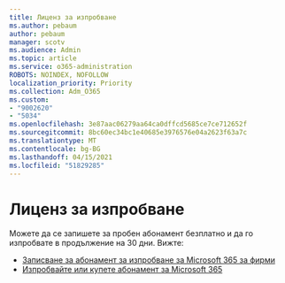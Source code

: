 ```yaml
---
title: Лиценз за изпробване
ms.author: pebaum
author: pebaum
manager: scotv
ms.audience: Admin
ms.topic: article
ms.service: o365-administration
ROBOTS: NOINDEX, NOFOLLOW
localization_priority: Priority
ms.collection: Adm_O365
ms.custom:
- "9002620"
- "5034"
ms.openlocfilehash: 3e87aac06279aa64ca0dffcd5685ce7ce712652f
ms.sourcegitcommit: 8bc60ec34bc1e40685e3976576e04a2623f63a7c
ms.translationtype: MT
ms.contentlocale: bg-BG
ms.lasthandoff: 04/15/2021
ms.locfileid: "51829285"
---
```

# <a name="trial-license"></a>Лиценз за изпробване

Можете да се запишете за пробен абонамент безплатно и да го изпробвате в продължение на 30 дни. Вижте:

- [Записване за абонамент за изпробване за Microsoft 365 за фирми](https://docs.microsoft.com/microsoft-365/commerce/sign-up-for-office-365-trial?view=o365-worldwide)
- [Изпробвайте или купете абонамент за Microsoft 365](https://docs.microsoft.com/microsoft-365/commerce/try-or-buy-microsoft-365?view=o365-worldwide)
